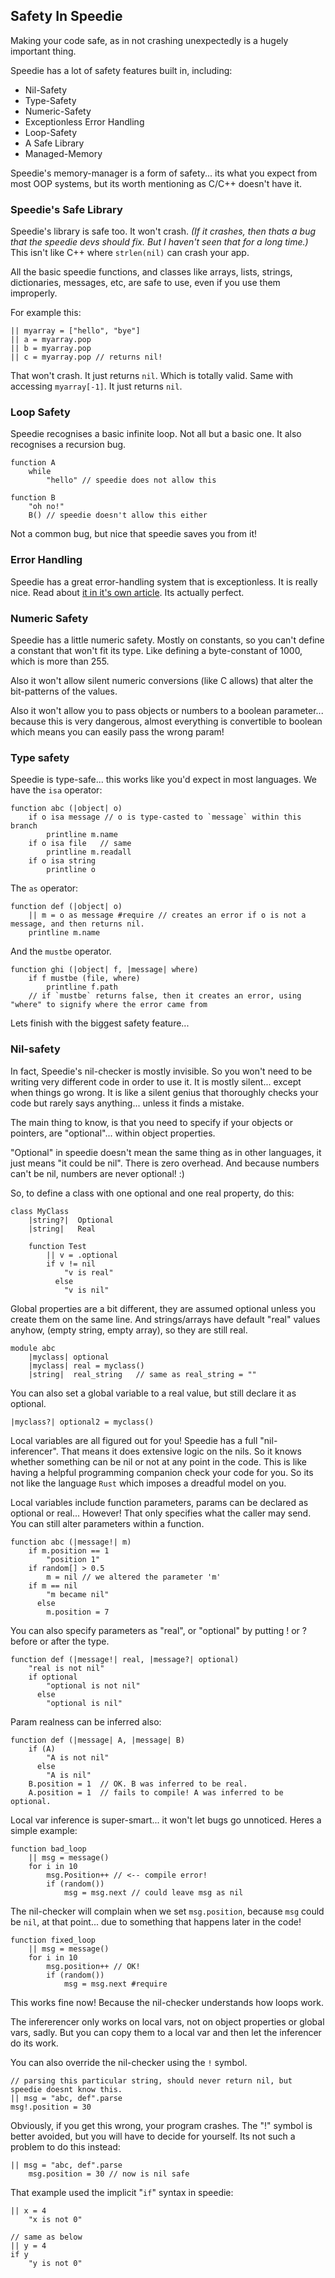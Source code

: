 ## Safety In Speedie

Making your code safe, as in not crashing unexpectedly is a hugely important thing.

Speedie has a lot of safety features built in, including:

* Nil-Safety
* Type-Safety
* Numeric-Safety
* Exceptionless Error Handling
* Loop-Safety
* A Safe Library
* Managed-Memory

Speedie's memory-manager is a form of safety... its what you expect from most OOP systems, but its worth mentioning as C/C++ doesn't have it.


### Speedie's Safe Library

Speedie's library is safe too. It won't crash. _(If it crashes, then thats a bug that the speedie devs should fix. But I haven't seen that for a long time.)_ This isn't like C++ where `strlen(nil)` can crash your app.

All the basic speedie functions, and classes like arrays, lists, strings, dictionaries, messages, etc, are safe to use, even if you use them improperly.

For example this:

    || myarray = ["hello", "bye"]
    || a = myarray.pop
    || b = myarray.pop
    || c = myarray.pop // returns nil!

That won't crash. It just returns `nil`. Which is totally valid. Same with accessing `myarray[-1]`. It just returns `nil`.
    

### Loop Safety

Speedie recognises a basic infinite loop. Not all but a basic one. It also recognises a recursion bug.

    function A
        while
            "hello" // speedie does not allow this
    
    function B
        "oh no!"
        B() // speedie doesn't allow this either

Not a common bug, but nice that speedie saves you from it!


### Error Handling

Speedie has a great error-handling system that is exceptionless. It is really nice. Read about [it in it's own article](Errors.md). Its actually perfect.


### Numeric Safety

Speedie has a little numeric safety. Mostly on constants, so you can't define a constant that won't fit its type. Like defining a byte-constant of 1000, which is more than 255.

Also it won't allow silent numeric conversions (like C allows) that alter the bit-patterns of the values.

Also it won't allow you to pass objects or numbers to a boolean parameter... because this is very dangerous, almost everything is convertible to boolean which means you can easily pass the wrong param!



### Type safety

Speedie is type-safe... this works like you'd expect in most languages. We have the `isa` operator:

    function abc (|object| o)
        if o isa message // o is type-casted to `message` within this branch
            printline m.name
        if o isa file   // same
            printline m.readall
        if o isa string
            printline o

The `as` operator:

    function def (|object| o)
        || m = o as message #require // creates an error if o is not a message, and then returns nil.
        printline m.name

And the `mustbe` operator.

    function ghi (|object| f, |message| where)
        if f mustbe (file, where)
            printline f.path
        // if `mustbe` returns false, then it creates an error, using "where" to signify where the error came from


Lets finish with the biggest safety feature...

### Nil-safety

In fact, Speedie's nil-checker is mostly invisible. So you won't need to be writing very different code in order to use it. It is mostly silent... except when things go wrong. It is like a silent genius that thoroughly checks your code but rarely says anything... unless it finds a mistake.

The main thing to know, is that you need to specify if your objects or pointers, are "optional"... within object properties.

"Optional" in speedie doesn't mean the same thing as in other languages, it just means "it could be nil". There is zero overhead. And because numbers can't be nil, numbers are never optional! :)

So, to define a class with one optional and one real property, do this:

    class MyClass
        |string?|  Optional
        |string|   Real
        
        function Test
            || v = .optional
            if v != nil
                "v is real"
              else
                "v is nil"

Global properties are a bit different, they are assumed optional unless you create them on the same line. And strings/arrays have default "real" values anyhow, (empty string, empty array), so they are still real.

    module abc
        |myclass| optional
        |myclass| real = myclass()
        |string|  real_string   // same as real_string = ""
        
You can also set a global variable to a real value, but still declare it as optional.

    |myclass?| optional2 = myclass()

Local variables are all figured out for you! Speedie has a full "nil-inferencer". That means it does extensive logic on the nils. So it knows whether something can be nil or not at any point in the code. This is like having a helpful programming companion check your code for you. So its not like the language `Rust` which imposes a dreadful model on you.

Local variables include function parameters, params can be declared as optional or real... However! That only specifies what the caller may send. You can still alter parameters within a function.


    function abc (|message!| m)
        if m.position == 1
            "position 1"
        if random[] > 0.5
            m = nil // we altered the parameter 'm'
        if m == nil
            "m became nil"
          else 
            m.position = 7

You can also specify parameters as "real", or "optional" by putting ! or ? before or after the type.

    function def (|message!| real, |message?| optional)
        "real is not nil"
        if optional
            "optional is not nil"
          else
            "optional is nil"

Param realness can be inferred also:

    function def (|message| A, |message| B)
        if (A)
            "A is not nil"
          else
            "A is nil"
        B.position = 1  // OK. B was inferred to be real.
        A.position = 1  // fails to compile! A was inferred to be optional.
        

Local var inference is super-smart... it won't let bugs go unnoticed. Heres a simple example:

    function bad_loop
        || msg = message()
        for i in 10
            msg.Position++ // <-- compile error!
            if (random())
                msg = msg.next // could leave msg as nil

The nil-checker will complain when we set `msg.position`, because `msg` could be `nil`, at that point... due to something that happens later in the code!

    function fixed_loop
        || msg = message()
        for i in 10
            msg.position++ // OK!
            if (random())
                msg = msg.next #require

This works fine now! Because the nil-checker understands how loops work.

The infererencer only works on local vars, not on object properties or global vars, sadly. But you can copy them to a local var and then let the inferencer do its work.

You can also override the nil-checker using the `!` symbol.

    // parsing this particular string, should never return nil, but speedie doesnt know this.
    || msg = "abc, def".parse
    msg!.position = 30

Obviously, if you get this wrong, your program crashes. The "!" symbol is better avoided, but you will have to decide for yourself. Its not such a problem to do this instead:

    || msg = "abc, def".parse
        msg.position = 30 // now is nil safe
    
That example used the implicit "`if`" syntax in speedie:

    || x = 4
        "x is not 0"

    // same as below
    || y = 4
    if y
        "y is not 0"

